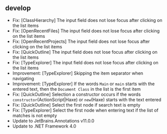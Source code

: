 ﻿## develop
 - Fix: [ClassHierarchy] The input field does not lose focus after clicking on the list items
 - Fix: [OpenRecentFiles] The input field does not lose focus after clicking on the list items
 - Fix: [OpenRecentProjects] The input field does not lose focus after clicking on the list items
 - Fix: [QuickOutline] The input field does not lose focus after clicking on the list items
 - Fix: [TypeExplorer] The input field does not lose focus after clicking on the list items
 - Improvement: [TypeExplorer] Skipping the item separator when navigating
 - Improvement: [TypeExplorer] If the words `Main` or `main` starts with the entered text, then the `Document Class` in the list is the first item
 - Fix: [QuickOutline] Selection a constructor occurs if the words `constructor`(ActionScript|Haxe) or `new`(Haxe) starts with the text entered
 - Fix: [QuickOutline] Select the first node if search text is empty
 - Fix: [TypeExplorer] Select the first node when entering text if the list of matches is not empty
 - Update to JetBrains.Annotations v11.0.0
 - Update to .NET Framework 4.0
